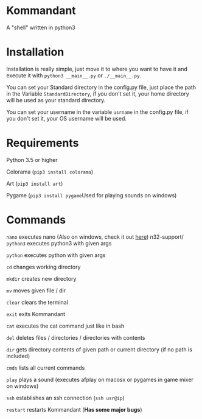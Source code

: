 # Kommandant
A "shell" written in python3

# Installation
Installation is really simple, just move it to where you want to have it and execute it with `python3 __main__.py` or `./__main__.py`.

You can set your Standard directory in the config.py file, just place the path in the Variable `StandardDirectory`, if you don't set it, your home directory will be used as your standard directory.

You can set your username in the variable `usrname` in the config.py file, if you don't set it, your OS username will be used.

# Requirements

Python 3.5 or higher

Colorama (`pip3 install colorama`)

Art (`pip3 install art`)

Pygame (`pip3 install pygame`Used for playing sounds on windows)

# Commands

`nano` executes nano (Also on windows, check it out [here](https://www.nano-editor.org/dist/win32-support/))
n32-support/
`python3` executes python3 with given args

`python` executes python with given args

`cd` changes working directory

`mkdir` creates new directory

`mv` moves given file / dir

`clear` clears the terminal

`exit` exits Kommandant

`cat` executes the cat command just like in bash

`del` deletes files / directories / directories with contents

`dir` gets  directory contents of given path or current directory (if no path is included)

`cmds` lists all current commands

`play` plays a sound (executes afplay on macosx or pygames in game mixer on windows)

`ssh` establishes an ssh connection (`ssh usr@ip`)

`restart` restarts Kommandant (**Has some major bugs**)


